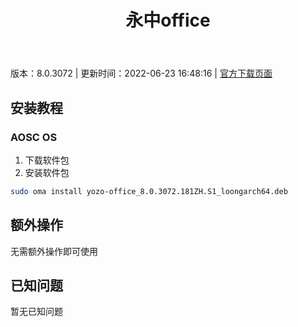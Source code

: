 ﻿---
id: 115
title: 永中office
toc: true
weight: 115
---

版本：8.0.3072 | 更新时间：2022-06-23 16:48:16 | [官方下载页面](http://app.loongapps.cn/#/detail/115)

## 安装教程 

### AOSC OS 

1. 下载软件包
2. 安装软件包

```bash
sudo oma install yozo-office_8.0.3072.181ZH.S1_loongarch64.deb
```

## 额外操作

无需额外操作即可使用

## 已知问题

暂无已知问题

